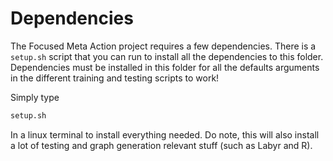 # Dependencies

The Focused Meta Action project requires a few dependencies.
There is a `setup.sh` script that you can run to install all the dependencies to this folder.
Dependencies must be installed in this folder for all the defaults arguments in the different training and testing scripts to work!

Simply type 
```bash
setup.sh
```
In a linux terminal to install everything needed.
Do note, this will also install a lot of testing and graph generation relevant stuff (such as Labyr and R).
